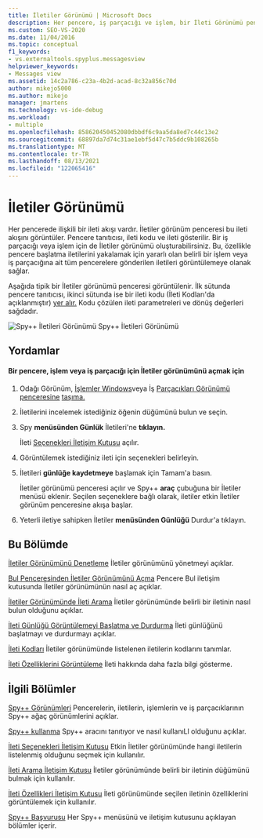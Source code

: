 ```yaml
---
title: İletiler Görünümü | Microsoft Docs
description: Her pencere, iş parçacığı ve işlem, bir İleti Görünümü penceresinde görüntülen ilişkilendirilmiş bir ileti akışına sahiptir. İletiler Görünümünü açmayı ve denetlemeyi öğrenin.
ms.custom: SEO-VS-2020
ms.date: 11/04/2016
ms.topic: conceptual
f1_keywords:
- vs.externaltools.spyplus.messagesview
helpviewer_keywords:
- Messages view
ms.assetid: 14c2a786-c23a-4b2d-acad-8c32a856c70d
author: mikejo5000
ms.author: mikejo
manager: jmartens
ms.technology: vs-ide-debug
ms.workload:
- multiple
ms.openlocfilehash: 858620450452080dbbdf6c9aa5da8ed7c44c13e2
ms.sourcegitcommit: 68897da7d74c31ae1ebf5d47c7b5ddc9b108265b
ms.translationtype: MT
ms.contentlocale: tr-TR
ms.lasthandoff: 08/13/2021
ms.locfileid: "122065416"
---
```

# <a name="messages-view"></a>İletiler Görünümü
Her pencerede ilişkili bir ileti akışı vardır. İletiler görünüm penceresi bu ileti akışını görüntüler. Pencere tanıtıcısı, ileti kodu ve ileti gösterilir. Bir iş parçacığı veya işlem için de İletiler görünümü oluşturabilirsiniz. Bu, özellikle pencere başlatma iletilerini yakalamak için yararlı olan belirli bir işlem veya iş parçacığına ait tüm pencerelere gönderilen iletileri görüntülemeye olanak sağlar.

 Aşağıda tipik bir İletiler görünümü penceresi görüntülenir. İlk sütunda pencere tanıtıcısı, ikinci sütunda ise bir ileti kodu (İleti Kodları'da açıklanmıştır) [yer alır.](../debugger/message-codes.md) Kodu çözülen ileti parametreleri ve dönüş değerleri sağdadır.

 ![Spy&#43;&#43; İletileri Görünümü](../debugger/media/spy--_messagesview.png "Spy++_MessagesView") Spy++ İletileri Görünümü

## <a name="procedures"></a>Yordamlar

#### <a name="to-open-a-messages-view-for-a-window-process-or-thread"></a>Bir pencere, işlem veya iş parçacığı için İletiler görünümünü açmak için

1. Odağı Görünüm, [İşlemler Windows](../debugger/windows-view.md)veya İş [Parçacıkları Görünümü penceresine](../debugger/processes-view.md) [taşıma.](../debugger/threads-view.md)

2. İletilerini incelemek istediğiniz öğenin düğümünü bulun ve seçin.

3. Spy **menüsünden Günlük** İletileri'ne **tıklayın.**

     İleti [Seçenekleri İletişim Kutusu](../debugger/message-options-dialog-box.md) açılır.

4. Görüntülemek istediğiniz ileti için seçenekleri belirleyin.

5. İletileri **günlüğe kaydetmeye** başlamak için Tamam'a basın.

     İletiler görünümü penceresi açılır ve Spy++ **araç** çubuğuna bir İletiler menüsü eklenir. Seçilen seçeneklere bağlı olarak, iletiler etkin İletiler görünüm penceresine akışa başlar.

6. Yeterli iletiye sahipken İletiler **menüsünden Günlüğü** Durdur'a tıklayın. 

## <a name="in-this-section"></a>Bu Bölümde
 [İletiler Görünümünü Denetleme](../debugger/how-to-control-messages-view.md) İletiler görünümünü yönetmeyi açıklar.

 [Bul Penceresinden İletiler Görünümünü Açma](../debugger/how-to-open-messages-view-from-find-window.md) Pencere Bul iletişim kutusunda İletiler görünümünün nasıl aç açıklar.

 [İletiler Görünümünde İleti Arama](../debugger/how-to-search-for-a-message-in-messages-view.md) İletiler görünümünde belirli bir iletinin nasıl bulun olduğunu açıklar.

 [İleti Günlüğü Görüntülemeyi Başlatma ve Durdurma](../debugger/how-to-start-and-stop-the-message-log-display.md) İleti günlüğünü başlatmayı ve durdurmayı açıklar.

 [İleti Kodları](../debugger/message-codes.md) İletiler görünümünde listelenen iletilerin kodlarını tanımlar.

 [İleti Özelliklerini Görüntüleme](../debugger/how-to-display-message-properties.md) İleti hakkında daha fazla bilgi gösterme.

## <a name="related-sections"></a>İlgili Bölümler
 [Spy++ Görünümleri](../debugger/spy-increment-views.md) Pencerelerin, iletilerin, işlemlerin ve iş parçacıklarının Spy++ ağaç görünümlerini açıklar.

 [Spy++ kullanma](../debugger/using-spy-increment.md) Spy++ aracını tanıtıyor ve nasıl kullanıLl olduğunu açıklar.

 [İleti Seçenekleri İletişim Kutusu](../debugger/message-options-dialog-box.md) Etkin İletiler görünümünde hangi iletilerin listelenmiş olduğunu seçmek için kullanılır.

 [İleti Arama İletişim Kutusu](../debugger/message-search-dialog-box.md) İletiler görünümünde belirli bir iletinin düğümünü bulmak için kullanılır.

 [İleti Özellikleri İletişim Kutusu](../debugger/message-properties-dialog-box.md) İleti görünümünde seçilen iletinin özelliklerini görüntülemek için kullanılır.

 [Spy++ Başvurusu](../debugger/spy-increment-reference.md) Her Spy++ menüsünü ve iletişim kutusunu açıklayan bölümler içerir.